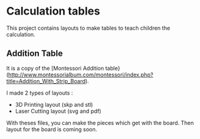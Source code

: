 Calculation tables
==================

This project contains layouts to make tables to teach children the calculation. 

Addition Table
--------------
It is a copy of the [Montessori Addition table}(http://www.montessorialbum.com/montessori/index.php?title=Addition_With_Strip_Board).

I made 2 types of layouts : 
- 3D Printing layout (skp and stl) 
- Laser Cutting layout (svg and pdf)

With theses files, you can make the pieces which get with the board.
Then layout for the board is coming soon.
